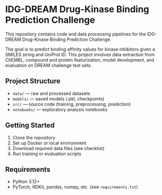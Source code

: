 # IDG-DREAM Drug-Kinase Binding Prediction Challenge

This repository contains code and data processing pipelines for the IDG-DREAM Drug-Kinase Binding Prediction Challenge.

The goal is to predict binding affinity values for kinase inhibitors given a SMILES string and UniProt ID. This project involves data extraction from ChEMBL, compound and protein featurization, model development, and evaluation on DREAM challenge test sets.

## Project Structure
- `data/` — raw and processed datasets
- `models/` — saved models (.pkl, checkpoints)
- `src/` — source code (training, preprocessing, prediction)
- `notebooks/` — exploratory analysis notebooks

## Getting Started
1. Clone the repository
2. Set up Docker or local environment
3. Download required data files (see checklist)
4. Run training or evaluation scripts

## Requirements
- Python 3.12+
- PyTorch, RDKit, pandas, numpy, etc. (see `requirements.txt`)
